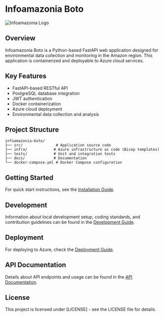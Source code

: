 # Infoamazonia Boto

![Infoamazonia Logo](assets/images/logo.png)

## Overview

Infoamazonia Boto is a Python-based FastAPI web application designed for environmental data collection and monitoring in the Amazon region. This application is containerized and deployable to Azure cloud services.

## Key Features

- FastAPI-based RESTful API
- PostgreSQL database integration
- JWT authentication
- Docker containerization
- Azure cloud deployment
- Environmental data collection and analysis

## Project Structure

```
infoamazonia-boto/
├── src/               # Application source code
├── infra/            # Azure infrastructure as code (Bicep templates)
├── tests/            # Unit and integration tests
├── docs/             # Documentation
└── docker-compose.yml # Docker Compose configuration
```

## Getting Started

For quick start instructions, see the [Installation Guide](installation.md).

## Development

Information about local development setup, coding standards, and contribution guidelines can be found in the [Development Guide](development.md).

## Deployment

For deploying to Azure, check the [Deployment Guide](deployment.md).

## API Documentation

Details about API endpoints and usage can be found in the [API Documentation](api.md).

## License

This project is licensed under [LICENSE] - see the LICENSE file for details.